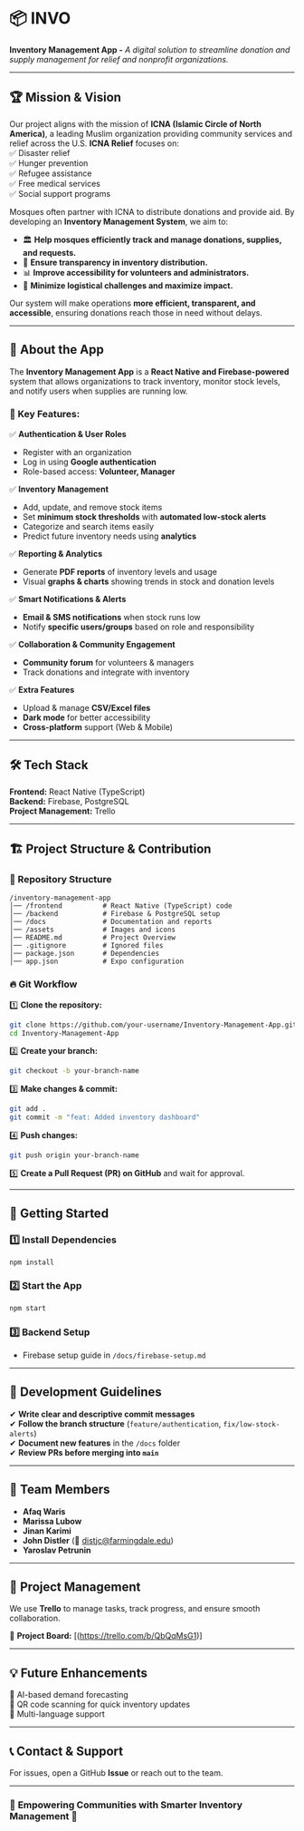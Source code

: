 # 📦 INVO
**Inventory Management App -**
_A digital solution to streamline donation and supply management for relief and nonprofit organizations._  

---

## 🏆 Mission & Vision  
Our project aligns with the mission of **ICNA (Islamic Circle of North America)**, a leading Muslim organization providing community services and relief across the U.S. **ICNA Relief** focuses on:  
✅ Disaster relief  
✅ Hunger prevention  
✅ Refugee assistance  
✅ Free medical services  
✅ Social support programs  

Mosques often partner with ICNA to distribute donations and provide aid. By developing an **Inventory Management System**, we aim to:  
- 🏛 **Help mosques efficiently track and manage donations, supplies, and requests.**  
- 🔄 **Ensure transparency in inventory distribution.**  
- 📊 **Improve accessibility for volunteers and administrators.**  
- 🚀 **Minimize logistical challenges and maximize impact.**  

Our system will make operations **more efficient, transparent, and accessible**, ensuring donations reach those in need without delays.  

---

## 🚀 About the App  
The **Inventory Management App** is a **React Native and Firebase-powered** system that allows organizations to track inventory, monitor stock levels, and notify users when supplies are running low.  

### 🔑 Key Features:  
✅ **Authentication & User Roles**  
- Register with an organization  
- Log in using **Google authentication**  
- Role-based access: **Volunteer, Manager**  

✅ **Inventory Management**  
- Add, update, and remove stock items  
- Set **minimum stock thresholds** with **automated low-stock alerts**  
- Categorize and search items easily  
- Predict future inventory needs using **analytics**  

✅ **Reporting & Analytics**  
- Generate **PDF reports** of inventory levels and usage  
- Visual **graphs & charts** showing trends in stock and donation levels  

✅ **Smart Notifications & Alerts**  
- **Email & SMS notifications** when stock runs low  
- Notify **specific users/groups** based on role and responsibility  

✅ **Collaboration & Community Engagement**  
- **Community forum** for volunteers & managers  
- Track donations and integrate with inventory  

✅ **Extra Features**  
- Upload & manage **CSV/Excel files**  
- **Dark mode** for better accessibility  
- **Cross-platform** support (Web & Mobile)  

---

## 🛠️ Tech Stack  
**Frontend:** React Native (TypeScript)  
**Backend:** Firebase, PostgreSQL  
**Project Management:** Trello  

---

## 🏗️ Project Structure & Contribution  

### 📂 Repository Structure  
```
/inventory-management-app
│── /frontend          # React Native (TypeScript) code
│── /backend           # Firebase & PostgreSQL setup
│── /docs              # Documentation and reports
│── /assets            # Images and icons
│── README.md          # Project Overview
│── .gitignore         # Ignored files
│── package.json       # Dependencies
│── app.json           # Expo configuration
```

### 🔥 Git Workflow  
1️⃣ **Clone the repository:**  
   ```sh
   git clone https://github.com/your-username/Inventory-Management-App.git
   cd Inventory-Management-App
   ```  
2️⃣ **Create your branch:**  
   ```sh
   git checkout -b your-branch-name
   ```  
3️⃣ **Make changes & commit:**  
   ```sh
   git add .
   git commit -m "feat: Added inventory dashboard"
   ```  
4️⃣ **Push changes:**  
   ```sh
   git push origin your-branch-name
   ```  
5️⃣ **Create a Pull Request (PR) on GitHub** and wait for approval.  

---

## 🚀 Getting Started  

### 1️⃣ Install Dependencies  
   ```sh
   npm install
   ```

### 2️⃣ Start the App  
   ```sh
   npm start
   ```

### 3️⃣ Backend Setup  
- Firebase setup guide in `/docs/firebase-setup.md`  

---

## 📌 Development Guidelines  
✔ **Write clear and descriptive commit messages**  
✔ **Follow the branch structure** (`feature/authentication`, `fix/low-stock-alerts`)  
✔ **Document new features** in the `/docs` folder  
✔ **Review PRs before merging into `main`**  

---

## 👥 Team Members  
- **Afaq Waris**  
- **Marissa Lubow**  
- **Jinan Karimi**  
- **John Distler** (📧 distjc@farmingdale.edu)  
- **Yaroslav Petrunin**  

---

## 📌 Project Management  
We use **Trello** to manage tasks, track progress, and ensure smooth collaboration.  

🔗 **Project Board:** [(https://trello.com/b/QbQqMsG1)]  

---

## 💡 Future Enhancements  
🔹 AI-based demand forecasting  
🔹 QR code scanning for quick inventory updates  
🔹 Multi-language support  

---

## 📞 Contact & Support  
For issues, open a GitHub **Issue** or reach out to the team.  

---

### 🎯 **Empowering Communities with Smarter Inventory Management** 🚀  
